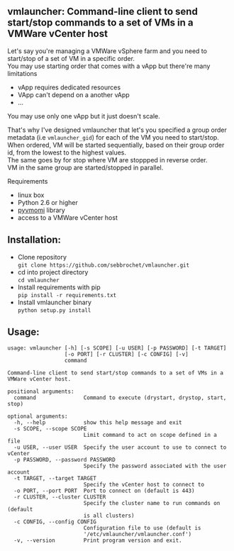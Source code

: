 ## vmlauncher: Command-line client to send start/stop commands to a set of VMs in a VMWare vCenter host 

Let's say you're managing a VMWare vSphere farm and you need to start/stop of a set of VM in a specific order.    
You may use starting order that comes with a vApp but there're many limitations   
* vApp requires dedicated resources
* VApp can't depend on a another vApp
* ...

You may use only one vApp but it just doesn't scale.   

That's why I've designed vmlauncher that let's you specified a group order metadata (i.e `vmlauncher_gid`) for each of the VM you need to start/stop.    
When ordered, VM will be started sequentially, based on their group order id, from the lowest to the highest values.   
The same goes by for stop where VM are stoppped in reverse order.     
VM in the same group are started/stopped in parallel.   

Requirements
* linux box
* Python 2.6 or higher
* [pyvmomi](https://github.com/vmware/pyvmomi) library
* access to a VMWare vCenter host

Installation:
-------------
* Clone repository   
`git clone https://github.com/sebbrochet/vmlauncher.git`
* cd into project directory   
`cd vmlauncher`
* Install requirements with pip   
`pip install -r requirements.txt`
* Install vmlauncher binary   
`python setup.py install`

Usage:
------

```
usage: vmlauncher [-h] [-s SCOPE] [-u USER] [-p PASSWORD] [-t TARGET]
                  [-o PORT] [-r CLUSTER] [-c CONFIG] [-v]
                  command

Command-line client to send start/stop commands to a set of VMs in a VMWare vCenter host.

positional arguments:
  command               Command to execute (drystart, drystop, start, stop)

optional arguments:
  -h, --help            show this help message and exit
  -s SCOPE, --scope SCOPE
                        Limit command to act on scope defined in a file
  -u USER, --user USER  Specify the user account to use to connect to vCenter
  -p PASSWORD, --password PASSWORD
                        Specify the password associated with the user account
  -t TARGET, --target TARGET
                        Specify the vCenter host to connect to
  -o PORT, --port PORT  Port to connect on (default is 443)
  -r CLUSTER, --cluster CLUSTER
                        Specify the cluster name to run commands on (default
                        is all clusters)
  -c CONFIG, --config CONFIG
                        Configuration file to use (default is
                        '/etc/vmlauncher/vmlauncher.conf')
  -v, --version         Print program version and exit.
```

